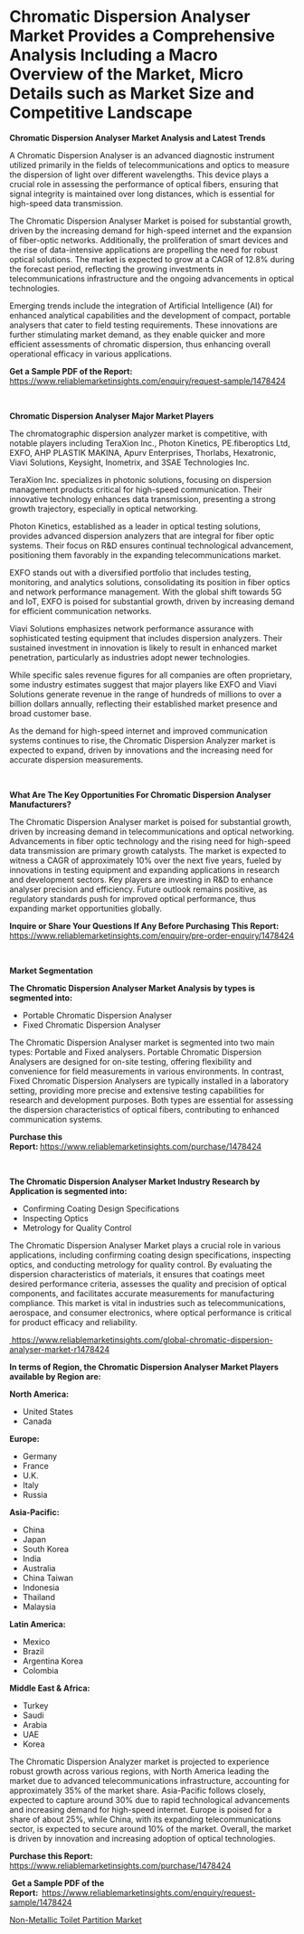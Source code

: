 <p><h1>Chromatic Dispersion Analyser Market Provides a Comprehensive Analysis Including a Macro Overview of the Market, Micro Details such as Market Size and Competitive Landscape</h1></p><p><strong>Chromatic Dispersion Analyser Market Analysis and Latest Trends</strong></p>
<p><p>A Chromatic Dispersion Analyser is an advanced diagnostic instrument utilized primarily in the fields of telecommunications and optics to measure the dispersion of light over different wavelengths. This device plays a crucial role in assessing the performance of optical fibers, ensuring that signal integrity is maintained over long distances, which is essential for high-speed data transmission. </p><p>The Chromatic Dispersion Analyser Market is poised for substantial growth, driven by the increasing demand for high-speed internet and the expansion of fiber-optic networks. Additionally, the proliferation of smart devices and the rise of data-intensive applications are propelling the need for robust optical solutions. The market is expected to grow at a CAGR of 12.8% during the forecast period, reflecting the growing investments in telecommunications infrastructure and the ongoing advancements in optical technologies. </p><p>Emerging trends include the integration of Artificial Intelligence (AI) for enhanced analytical capabilities and the development of compact, portable analysers that cater to field testing requirements. These innovations are further stimulating market demand, as they enable quicker and more efficient assessments of chromatic dispersion, thus enhancing overall operational efficacy in various applications.</p></p>
<p><strong>Get a Sample PDF of the Report:&nbsp;</strong> <a href="https://www.reliablemarketinsights.com/enquiry/request-sample/1478424?utm_campaign=2891&utm_medium=2&utm_source=Github&utm_content=ia&utm_term=23032025&utm_id=chromatic-dispersion-analyser">https://www.reliablemarketinsights.com/enquiry/request-sample/1478424</a></p>
<p>&nbsp;</p>
<p><strong>Chromatic Dispersion Analyser Major Market Players</strong></p>
<p><p>The chromatographic dispersion analyzer market is competitive, with notable players including TeraXion Inc., Photon Kinetics, PE.fiberoptics Ltd, EXFO, AHP PLASTIK MAKINA, Apurv Enterprises, Thorlabs, Hexatronic, Viavi Solutions, Keysight, Inometrix, and 3SAE Technologies Inc. </p><p>TeraXion Inc. specializes in photonic solutions, focusing on dispersion management products critical for high-speed communication. Their innovative technology enhances data transmission, presenting a strong growth trajectory, especially in optical networking.</p><p>Photon Kinetics, established as a leader in optical testing solutions, provides advanced dispersion analyzers that are integral for fiber optic systems. Their focus on R&D ensures continual technological advancement, positioning them favorably in the expanding telecommunications market.</p><p>EXFO stands out with a diversified portfolio that includes testing, monitoring, and analytics solutions, consolidating its position in fiber optics and network performance management. With the global shift towards 5G and IoT, EXFO is poised for substantial growth, driven by increasing demand for efficient communication networks.</p><p>Viavi Solutions emphasizes network performance assurance with sophisticated testing equipment that includes dispersion analyzers. Their sustained investment in innovation is likely to result in enhanced market penetration, particularly as industries adopt newer technologies.</p><p>While specific sales revenue figures for all companies are often proprietary, some industry estimates suggest that major players like EXFO and Viavi Solutions generate revenue in the range of hundreds of millions to over a billion dollars annually, reflecting their established market presence and broad customer base.</p><p>As the demand for high-speed internet and improved communication systems continues to rise, the Chromatic Dispersion Analyzer market is expected to expand, driven by innovations and the increasing need for accurate dispersion measurements.</p></p>
<p>&nbsp;</p>
<p><strong>What Are The Key Opportunities For Chromatic Dispersion Analyser Manufacturers?</strong></p>
<p><p>The Chromatic Dispersion Analyser market is poised for substantial growth, driven by increasing demand in telecommunications and optical networking. Advancements in fiber optic technology and the rising need for high-speed data transmission are primary growth catalysts. The market is expected to witness a CAGR of approximately 10% over the next five years, fueled by innovations in testing equipment and expanding applications in research and development sectors. Key players are investing in R&D to enhance analyser precision and efficiency. Future outlook remains positive, as regulatory standards push for improved optical performance, thus expanding market opportunities globally.</p></p>
<p><strong>Inquire or Share Your Questions If Any Before Purchasing This Report:</strong> <a href="https://www.reliablemarketinsights.com/enquiry/pre-order-enquiry/1478424?utm_campaign=2891&utm_medium=2&utm_source=Github&utm_content=ia&utm_term=23032025&utm_id=chromatic-dispersion-analyser">https://www.reliablemarketinsights.com/enquiry/pre-order-enquiry/1478424</a></p>
<p>&nbsp;</p>
<p><strong>Market Segmentation</strong></p>
<p><strong>The Chromatic Dispersion Analyser Market Analysis by types is segmented into:</strong></p>
<p><ul><li>Portable Chromatic Dispersion Analyser</li><li>Fixed Chromatic Dispersion Analyser</li></ul></p>
<p><p>The Chromatic Dispersion Analyser market is segmented into two main types: Portable and Fixed analysers. Portable Chromatic Dispersion Analysers are designed for on-site testing, offering flexibility and convenience for field measurements in various environments. In contrast, Fixed Chromatic Dispersion Analysers are typically installed in a laboratory setting, providing more precise and extensive testing capabilities for research and development purposes. Both types are essential for assessing the dispersion characteristics of optical fibers, contributing to enhanced communication systems.</p></p>
<p><strong>Purchase this Report:&nbsp;</strong><a href="https://www.reliablemarketinsights.com/purchase/1478424?utm_campaign=2891&utm_medium=2&utm_source=Github&utm_content=ia&utm_term=23032025&utm_id=chromatic-dispersion-analyser">https://www.reliablemarketinsights.com/purchase/1478424</a></p>
<p>&nbsp;</p>
<p><strong>The Chromatic Dispersion Analyser Market Industry Research by Application is segmented into:</strong></p>
<p><ul><li>Confirming Coating Design Specifications</li><li>Inspecting Optics</li><li>Metrology for Quality Control</li></ul></p>
<p><p>The Chromatic Dispersion Analyser Market plays a crucial role in various applications, including confirming coating design specifications, inspecting optics, and conducting metrology for quality control. By evaluating the dispersion characteristics of materials, it ensures that coatings meet desired performance criteria, assesses the quality and precision of optical components, and facilitates accurate measurements for manufacturing compliance. This market is vital in industries such as telecommunications, aerospace, and consumer electronics, where optical performance is critical for product efficacy and reliability.</p></p>
<p><a href="https://www.reliablemarketinsights.com/global-chromatic-dispersion-analyser-market-r1478424?utm_campaign=2891&utm_medium=2&utm_source=Github&utm_content=ia&utm_term=23032025&utm_id=chromatic-dispersion-analyser">&nbsp;https://www.reliablemarketinsights.com/global-chromatic-dispersion-analyser-market-r1478424</a></p>
<p><strong>In terms of Region, the Chromatic Dispersion Analyser Market Players available by Region are:</strong></p>
<p>
    <p> <strong> North America: </strong>
        <ul>
            <li>United States</li>
            <li>Canada</li>
        </ul>
        </p> 
    <p> <strong> Europe: </strong>
        <ul>
            <li>Germany</li>
            <li>France</li>
            <li>U.K.</li>
            <li>Italy</li>
            <li>Russia</li>
        </ul>
        </p> 
    <p> <strong> Asia-Pacific: </strong>
        <ul>
            <li>China</li>
            <li>Japan</li>
            <li>South Korea</li>
            <li>India</li>
            <li>Australia</li>
            <li>China Taiwan</li>
            <li>Indonesia</li>
            <li>Thailand</li>
            <li>Malaysia</li>
        </ul>
        </p> 
    <p> <strong> Latin America: </strong>
        <ul>
            <li>Mexico</li>
            <li>Brazil</li>
            <li>Argentina Korea</li>
            <li>Colombia</li>
        </ul>
        </p> 
    <p> <strong> Middle East & Africa: </strong>
        <ul>
            <li>Turkey</li>
            <li>Saudi</li>
            <li>Arabia</li>
            <li>UAE</li>
            <li>Korea</li>
        </ul>
    </p>
    </p>
<p><p>The Chromatic Dispersion Analyzer market is projected to experience robust growth across various regions, with North America leading the market due to advanced telecommunications infrastructure, accounting for approximately 35% of the market share. Asia-Pacific follows closely, expected to capture around 30% due to rapid technological advancements and increasing demand for high-speed internet. Europe is poised for a share of about 25%, while China, with its expanding telecommunications sector, is expected to secure around 10% of the market. Overall, the market is driven by innovation and increasing adoption of optical technologies.</p></p>
<p><strong>Purchase this Report: </strong><a href="https://www.reliablemarketinsights.com/purchase/1478424?utm_campaign=2891&utm_medium=2&utm_source=Github&utm_content=ia&utm_term=23032025&utm_id=chromatic-dispersion-analyser">https://www.reliablemarketinsights.com/purchase/1478424</a></p>
<p>&nbsp;<strong>Get a Sample PDF of the Report:&nbsp;&nbsp;</strong><a href="https://www.reliablemarketinsights.com/enquiry/request-sample/1478424?utm_campaign=2891&utm_medium=2&utm_source=Github&utm_content=ia&utm_term=23032025&utm_id=chromatic-dispersion-analyser">https://www.reliablemarketinsights.com/enquiry/request-sample/1478424</a></p>
<p><strong></strong></p>
<p><p><a href="https://github.com/shewlisapsai/Market-Research-Report-List-1/blob/main/non-metallic-toilet-partition-market.md?utm_campaign=2891&utm_medium=2&utm_source=Github&utm_content=ia&utm_term=23032025&utm_id=chromatic-dispersion-analyser">Non-Metallic Toilet Partition Market</a></p></p>